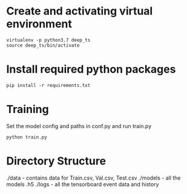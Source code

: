 # Create and activating virtual environment
```
virtualenv -p python3.7 deep_ts
source deep_ts/bin/activate
```
# Install required python packages
```
pip install -r requirements.txt
```
# Training 
Set the model config and paths in conf.py and run train.py
```
python train.py
```
# Directory Structure
./data - contains data for Train.csv, Val.csv, Test.csv 
./models - all the models .h5
./logs - all the tensorboard event data and history

